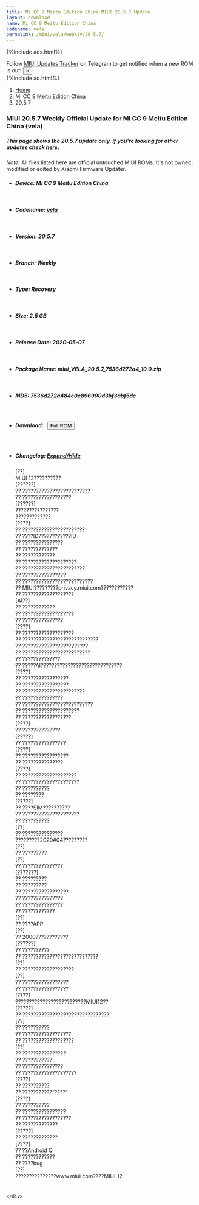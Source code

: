 ```yaml
---
title: Mi CC 9 Meitu Edition China MIUI 20.5.7 Update
layout: download
name: Mi CC 9 Meitu Edition China
codename: vela
permalink: /miui/vela/weekly/20.5.7/
---
```


{%include ads.html%}
<div class="alert alert-primary alert-dismissible fade show" role="alert">
    Follow <a href="https://t.me/MIUIUpdatesTracker" class="alert-link">MIUI Updates Tracker</a> on Telegram to get
    notified when a new ROM is out!
    <button type="button" class="close" data-dismiss="alert" aria-label="Close">
        <span aria-hidden="true">&times;</span>
    </button>
</div>
{%include ad.html%}

<nav aria-label="breadcrumb">
    <ol class="breadcrumb">
        <li class="breadcrumb-item"><a href="/">Home</a></li>
        <li class="breadcrumb-item"><a href="/miui/vela/">Mi CC 9 Meitu Edition China</a></li>
        <li class="breadcrumb-item active" aria-current="page">20.5.7</li>
    </ol>
</nav>

<div class="col-12 mx-auto">
    <h3 class="title bg-light p-2 rounded">MIUI 20.5.7 Weekly Official Update for Mi CC 9 Meitu Edition China (vela)</h3>
    <h5>This page shows the 20.5.7 update only. If you're looking for other updates check
        <a href="/miui/vela/">here.</a></h5>
    <p><i>Note: </i>All files listed here are official untouched MIUI ROMs.
        It's not owned, modified or edited by Xiaomi Firmware Updater.</p>
    <div id="downloads">
                <div class="card card-body">
            <ul class="list-unstyled">
                <li style="padding-bottom: 10px;">
                    <h5><b>Device: </b>Mi CC 9 Meitu Edition China</h5>
                </li>
                <li style="padding-bottom: 10px;">
                    <h5><b>Codename: </b> <a href="/miui/vela/" target="_blank">vela</a> </h5>
                </li>
                <li style="padding-bottom: 10px;">
                    <h5><b>Version: </b>20.5.7</h5>
                </li>
                <li style="padding-bottom: 10px;">
                    <h5><b>Branch: </b>Weekly</h5>
                </li>
                <li style="padding-bottom: 10px;">
                    <h5><b>Type: </b>Recovery</h5>
                </li>
                <li style="padding-bottom: 10px;">
                    <h5><b>Size: </b>2.5 GB</h5>
                </li>
                <li style="padding-bottom: 10px;">
                    <h5><b>Release Date: </b>2020-05-07</h5>
                </li>
                <li style="padding-bottom: 10px;">
                    <h5><b>Package Name: </b><span id="filename" class="text-dark">miui_VELA_20.5.7_7536d272a4_10.0.zip</span></h5>
                </li>
                <li style="padding-bottom: 10px;">
                    <h5><b>MD5: </b><span id="md5" class="text-muted">7536d272a484e0e896900d3bf3abf5dc</span></h5>
                </li>
                <li style="padding-bottom: 10px;">
                    <h5><b>Download: </b><button type="button" id="download" class="btn btn-primary" style="margin: 7px;"
                            onclick="window.open('https://bigota.d.miui.com/20.5.7/miui_VELA_20.5.7_7536d272a4_10.0.zip', '_blank');"><i class="fa fa-download"></i> Full ROM</button></h5>
                </li>
                <li style="padding-bottom: 10px;">
                    <h5><b>Changelog: </b><a href="#vela_1_changelog" data-toggle="collapse" role="button"
                            aria-expanded="false" aria-controls="vela_1_changelog"> <i class="fa fa-arrow-down"
                                aria-hidden="true"></i> Expand/Hide</a></h5>
                    <div class="collapse" id="vela_1_changelog">
                        <p id="changelog_text">[??]<br>MIUI 12??????????<br>[??????]<br>?? ?????????????????????????<br>?? ??????????????????<br>[??????]<br>????????????????<br>?????????????<br>[????]<br>?? ???????????????????????<br>?? ????ID????????????ID<br>?? ???????????????<br>?? ?????????????<br>?? ????????????<br>?? ????????????????????<br>?? ???????????????????????<br>?? ????????????????<br>?? ??????????????????????????<br>?? MIUI?????????privacy.miui.com????????????<br>?? ???????????????????<br>[AI??]<br>?? ????????????<br>?? ???????????????????<br>?? ???????????????<br>[????]<br>?? ???????????????????<br>?? ????????????????????????????<br>?? ??????????????????2?????<br>?? ?????????????????????????<br>?? ??????????????<br>?? ?????AI??????????????????????????????<br>[????]<br>?? ?????????????????<br>?? ?????????????????<br>?? ???????????????????????<br>?? ???????????????<br>?? ??????????????????????????<br>?? ?????????????????????<br>?? ??????????????????<br>[????]<br>?? ??????????????<br>[?????]<br>?? ????????????????<br>[????]<br>?? ?????????????????<br>?? ???????????????<br>[????]<br>?? ????????????????????<br>?? ?????????????????????<br>?? ??????????<br>?? ????????<br>[?????]<br>?? ????SIM??????????<br>?? ?????????????????????<br>?? ??????????<br>[??]<br>?? ???????????????<br>?????????2020#04?????????<br>[??]<br>?? ?????????<br>[??]<br>?? ???????????????<br>[???????]<br>?? ?????????<br>?? ?????????<br>?? ?????????????????<br>?? ???????????????<br>?? ???????????????<br>?? ????????????<br>[??]<br>?? ????APP<br>[??]<br>?? 2000????????????<br>[??????]<br>?? ??????????<br>?? ????????????????????????????<br>[??]<br>?? ???????????????????<br>[??]<br>?? ?????????????????<br>?? ?????????????????<br>[????]<br>??????????????????????????MIUI12??<br>[?????]<br>?? ????????????????????????????????<br>[??]<br>?? ??????????<br>?? ??????????????????<br>?? ???????????????????<br>[??]<br>?? ????????????????<br>?? ???????????<br>?? ???????????????<br>?? ????????????????????<br>[????]<br>?? ??????????<br>?? ???????????“????”<br>[????]<br>?? ??????????<br>?? ????????????????<br>?? ??????????????????<br>?? ?????????????<br>[?????]<br>?? ?????????????<br>[????]<br>?? ??Android Q<br>?? ????????????<br>?? ????bug<br>[??]<br>???????????????www.miui.com????MIUI 12</p>
                    </div>
                </li>
            </ul>
        </div>

    </div>
</div>